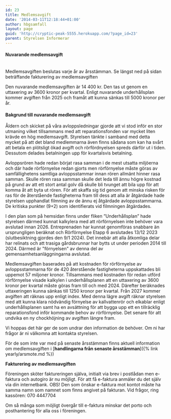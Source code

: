 ```yaml
---
id: 23
title: Medlemsavgift
date: '2014-03-11T12:18:44+01:00'
author: hbgsamfall
layout: page
guid: 'http://cryptic-peak-5555.herokuapp.com/?page_id=23'
parent: Styrelsen Informerar
---
```


#### Nuvarande medlemsavgift  

<BR>
Medlemsavgiften beslutas varje år av årsstämman. Se längst ned på sidan beträffande fakturering av medlemsavgiften

Den nuvarande medlemsavgiften är 14 400 kr. Den tas ut genom en uttaxering av 3600 kronor per kvartal.
Enligt nuvarande underhållsplan kommer avgiften från 2025 och framåt att kunna sänkas till 5000 kronor per år.  

#### **Bakgrund till nuvarande medlemsavgift**

Åldern och skicket på våra avloppsledningar gjorde att vi stod inför en stor utmaning vilket tillsammans med att reparationsfonden var mycket liten krävde en hög medlemsavgift. Styrelsen tänkte i samband med detta mycket på att det bland medlemmarna även finns sådana som kan ha svårt att betala en plötsligt ökad avgift och rörfördnyelsen spreds därför ut i tiden. Dessutom delades betalningen upp för kvartalsvis betalning.

Avloppsrören hade redan börjat rasa samman i de mest utsatta miljöerna och där hade rörförnyelse redan gjorts men rörförnyelse måste göras av samfällighetens samtliga avloppsstammar innan rören allmänt hinner rasa samman. Skulle rören rasa samman skulle det leda till ännu högre kostnad på grund av att ett stort antal golv då skulle bli tvunget att bila upp för att komma åt att byta ut rören. För att skaffa sig tid genom att minska risken för ras för de återstående fastigheterna fram till dess att alla är åtgärdade hade styrelsen upphandlat filmning av de ännu ej åtgärdade avloppsstammarna. De kritiska punkter (9+2) som identifierats vid filmningen åtgärdades.

I den plan som på hemsidan finns under fliken ”Underhållsplan” hade styrelsen därmed kunnat kalkylera med att rörförnyelsen inte behöver vara avslutad innan 2026. Entreprenaden har kunnat genomföras snabbare än ursprungligen beräknat och Rörförnyelse Etapp 6 avslutades 13/12 2023 (slutbesiktning gjordes den 9/1 2024). Det innebär att alla åtkomliga delar har relinats och att trasiga gårdsbrunnar har bytts ut under perioden 2014 till 2024. Därmed är "förnyelsen" av denna del av gemensamhetsanläggningarna avslutad. 

Medlemsavgiften baserades på att kostnaden för rörförnyelse av avloppsstammarna för de 420 återstående fastigheterna uppskattades bli uppemot 57 miljoner kronor. Tillsammans med kostnaden för redan utförd rörförnyelse visade kalkylen i underhållsplanen att en uttaxering av 3600 kronor per kvartal måste göras fram till och med 2024. Därefter beräknades uttaxeringen kunna sänkas till 1250 kronor per kvartal. Från 2027 kommer avgiften att räknas upp enligt index. Med denna lägre avgift räknar styrelsen med att kunna klara nödvändig förnyelse av kallvattenrör och elkablar enligt underhållsplanen samt ha en avsättning för att bygga upp ett en tillräcklig reparationsfond inför kommande behov av rörförnyelse. Det senare för att undvika en ny chockhöjning av avgiften längre fram.

Vi hoppas det här ger de som undrar den information de behöver. Om ni har frågor är ni välkomna att kontakta styrelsen.

För de som inte var med på senaste årsstämman finns aktuell information om medlemsavgiften i [**handlingarna från senaste årsstämman**]({% link yearly/arsmote.md %})   

**Fakturering av medlemsavgiften**

Föreningen sköter faktureringen själva, initialt via brev i postlådan men e-faktura och autogiro är nu möjligt. För att få e-faktura anmäler du det själv via din internetbank. OBS! Den som önskar e-faktura mot kontot måste ha samma namn som namnet som finns angivet på fakturan. Vid frågor, ring kassören: 070 4447704
  
Om så många som möjligt övergår till e-faktura minskar det porto och posthantering för alla oss i föreningen.  
